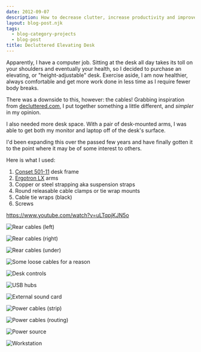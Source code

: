 ```yaml
---
date: 2012-09-07
description: How to decrease clutter, increase productivity and improve your health at your computer workstation.
layout: blog-post.njk
tags:
  - blog-category-projects
  - blog-post
title: Decluttered Elevating Desk
---
```


Apparently, I have a computer job. Sitting at the desk all day takes its toll on your shoulders and eventually your health, so I decided to purchase an elevating, or "height-adjustable" desk. Exercise aside, I am now healthier, always comfortable and get more work done in less time as I require fewer body breaks.

There was a downside to this, however: the cables! <!--more--> Grabbing inspiration from [decluttered.com](http://www.decluttered.com/), I put together something a little different, and _simpler_ in my opinion.

I also needed more desk space. With a pair of desk-mounted arms, I was able to get both my monitor and laptop off of the desk's surface.

I'd been expanding this over the passed few years and have finally gotten it to the point where it may be of some interest to others.

Here is what I used:

1. [Conset 501-11](http://www.conset.com/product/prodone/4356/default.aspx) desk frame
2. [Ergotron LX](http://www.ergotron.com/Products/tabid/65/PRDID/355/language/en-US/Default.aspx) arms
3. Copper or steel strapping aka suspension straps
4. Round releasable cable clamps or tie wrap mounts
5. Cable tie wraps (black)
6. Screws

https://www.youtube.com/watch?v=uLTqpjKJN5o

![Rear cables (left)](cables1.jpg)

![Rear cables (right)](cables2.jpg)

![Rear cables (under)](cables3.jpg)

![Some loose cables for a reason](cables4.jpg 'A few cables were left loose so that their components could be pulled out when needed.')

![Desk controls](desk-controls.jpg 'The desk elevation controls.')

![USB hubs](usb.jpg 'Mouse, keyboards, hard drives, etc. all plug into two cascaded USB hubs.')

![External sound card](sound.jpg 'Lamps plug into an extension cord while the headphones and studio monitor speakers plug into an external sound card interface.')

![Power cables (strip)](power1.jpg 'With the exception of the lamps, all components plug into the power strip.')

![Power cables (routing)](power2.jpg 'Power and foot controller cables are directed down the leg.')

![Power source](power3.jpg 'Power strip and table motor plugs into battery backup while the lamp extension cord plugs into a switched outlet.')

![Workstation](cover.jpg 'What I look at every day.')
